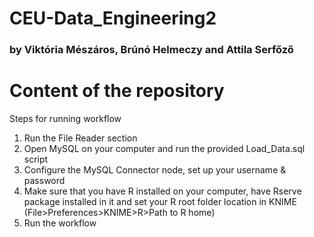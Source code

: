 # CEU-Data_Engineering2
### by Viktória Mészáros, Brúnó Helmeczy and Attila Serfőző

# Content of the repository




Steps for running workflow
1. Run the File Reader section
2. Open MySQL on your computer and run the provided Load_Data.sql script
3. Configure the MySQL Connector node, set up your username & password
4. Make sure that you have R installed on your computer, have Rserve package installed in it and set your R root folder location in KNIME (File>Preferences>KNIME>R>Path to R home)
5. Run the workflow
